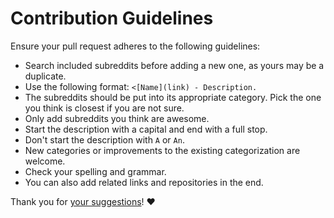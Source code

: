 # Contribution Guidelines

Ensure your pull request adheres to the following guidelines:

- Search included subreddits before adding a new one, as yours may be a duplicate.
- Use the following format: `<[Name](link) - Description.`
- The subreddits should be put into its appropriate category. Pick the one you think is closest if you are not sure.
- Only add subreddits you think are awesome.
- Start the description with a capital and end with a full stop.
- Don't start the description with `A` or `An`.
- New categories or improvements to the existing categorization are welcome.
- Check your spelling and grammar.
- You can also add related links and repositories in the end.

Thank you for [your suggestions](../../edit/master/README.md)! ♥️
